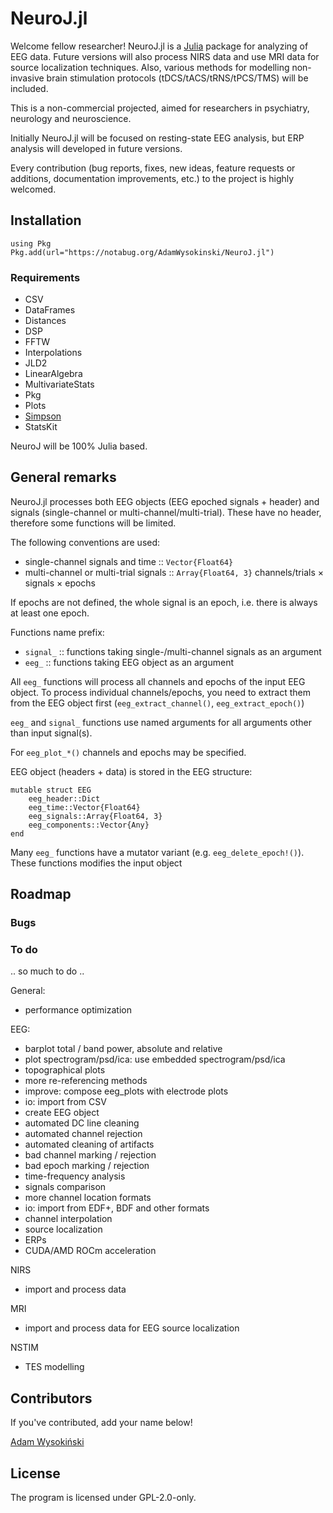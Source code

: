 # NeuroJ.jl

Welcome fellow researcher! NeuroJ.jl is a [Julia](https://julialang.org) package for analyzing of EEG data. Future versions will also process NIRS data and use MRI data for source localization techniques. Also, various methods for modelling non-invasive brain stimulation protocols (tDCS/tACS/tRNS/tPCS/TMS) will be included.

This is a non-commercial projected, aimed for researchers in psychiatry, neurology and neuroscience.

Initially NeuroJ.jl will be focused on resting-state EEG analysis, but ERP analysis will developed in future versions.

Every contribution (bug reports, fixes, new ideas, feature requests or additions, documentation improvements, etc.) to the project is highly welcomed.

## Installation

```
using Pkg
Pkg.add(url="https://notabug.org/AdamWysokinski/NeuroJ.jl")
```

### Requirements

- CSV
- DataFrames
- Distances
- DSP
- FFTW
- Interpolations
- JLD2
- LinearAlgebra
- MultivariateStats
- Pkg
- Plots
- [Simpson](https://notabug.org/AdamWysokinski/Simpson.jl)
- StatsKit

NeuroJ will be 100% Julia based.

## General remarks

NeuroJ.jl processes both EEG objects (EEG epoched signals + header) and signals (single-channel or multi-channel/multi-trial). These have no header, therefore some functions will be limited.

The following conventions are used:

- single-channel signals and time      :: `Vector{Float64}`
- multi-channel or multi-trial signals :: `Array{Float64, 3}` channels/trials × signals × epochs

If epochs are not defined, the whole signal is an epoch, i.e. there is always at least one epoch.

Functions name prefix:

- `signal_`  :: functions taking single-/multi-channel signals as an argument
- `eeg_`     :: functions taking EEG object as an argument

All `eeg_` functions will process all channels and epochs of the input EEG object. To process individual channels/epochs, you need to extract them from the EEG object first (`eeg_extract_channel()`, `eeg_extract_epoch()`)

`eeg_` and `signal_` functions use named arguments for all arguments other than input signal(s).

For `eeg_plot_*()` channels and epochs may be specified.

EEG object (headers + data) is stored in the EEG structure:
```
mutable struct EEG
    eeg_header::Dict
    eeg_time::Vector{Float64}
    eeg_signals::Array{Float64, 3}
    eeg_components::Vector{Any}
end
```

Many `eeg_` functions have a mutator variant (e.g. `eeg_delete_epoch!()`). These functions modifies the input object 

## Roadmap

### Bugs

### To do

.. so much to do ..

General:
- performance optimization

EEG:

- barplot total / band power, absolute and relative
- plot spectrogram/psd/ica: use embedded spectrogram/psd/ica
- topographical plots
- more re-referencing methods
- improve: compose eeg_plots with electrode plots
- io: import from CSV
- create EEG object
- automated DC line cleaning
- automated channel rejection
- automated cleaning of artifacts
- bad channel marking / rejection
- bad epoch marking / rejection
- time-frequency analysis
- signals comparison
- more channel location formats
- io: import from EDF+, BDF and other formats
- channel interpolation
- source localization
- ERPs
- CUDA/AMD ROCm acceleration

NIRS
- import and process data

MRI
- import and process data for EEG source localization

NSTIM
- TES modelling

## Contributors

If you've contributed, add your name below!

[Adam Wysokiński](adam.wysokinski@umed.lodz.pl)

## License

The program is licensed under GPL-2.0-only.